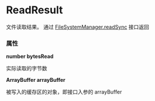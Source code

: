 # ReadResult

文件读取结果。 通过 [FileSystemManager.readSync](./FileSystemManager/readSync.md) 接口返回

### 属性

**number bytesRead**

实际读取的字节数

**ArrayBuffer arrayBuffer**

被写入的缓存区的对象，即接口入参的 arrayBuffer

